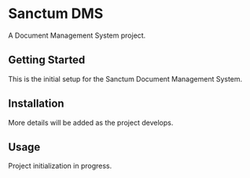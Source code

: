 # Sanctum DMS

A Document Management System project.

## Getting Started

This is the initial setup for the Sanctum Document Management System.

## Installation

More details will be added as the project develops.

## Usage

Project initialization in progress.
